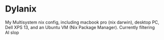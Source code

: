 # Dylanix 

My Multisystem nix config, including macbook pro (nix darwin), desktop PC, Dell XPS 13, and an Ubuntu VM (Nix Package Manager). Currently filtering AI slop
